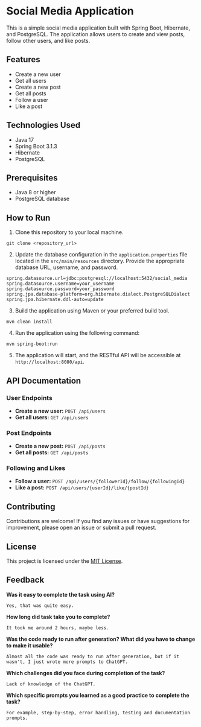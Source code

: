 # Social Media Application

This is a simple social media application built with Spring Boot, Hibernate, and PostgreSQL. The application allows users to create and view posts, follow other users, and like posts.

## Features

- Create a new user
- Get all users
- Create a new post
- Get all posts
- Follow a user
- Like a post

## Technologies Used

- Java 17
- Spring Boot 3.1.3
- Hibernate
- PostgreSQL

## Prerequisites

- Java 8 or higher
- PostgreSQL database

## How to Run

1. Clone this repository to your local machine.
```
git clone <repository_url>
```

2. Update the database configuration in the `application.properties` file located in the `src/main/resources` directory. Provide the appropriate database URL, username, and password.
```
spring.datasource.url=jdbc:postgresql://localhost:5432/social_media
spring.datasource.username=your_username
spring.datasource.password=your_password
spring.jpa.database-platform=org.hibernate.dialect.PostgreSQLDialect
spring.jpa.hibernate.ddl-auto=update

```

3. Build the application using Maven or your preferred build tool.
```
mvn clean install
```

4. Run the application using the following command:
```
mvn spring-boot:run
```

5. The application will start, and the RESTful API will be accessible at `http://localhost:8080/api`.

## API Documentation

### User Endpoints

- **Create a new user:** `POST /api/users`
- **Get all users:** `GET /api/users`

### Post Endpoints

- **Create a new post:** `POST /api/posts`
- **Get all posts:** `GET /api/posts`

### Following and Likes

- **Follow a user:** `POST /api/users/{followerId}/follow/{followingId}`
- **Like a post:** `POST /api/users/{userId}/like/{postId}`

## Contributing

Contributions are welcome! If you find any issues or have suggestions for improvement, please open an issue or submit a pull request.

## License

This project is licensed under the [MIT License](LICENSE).

## Feedback

**Was it easy to complete the task using AI?**

    Yes, that was quite easy. 

**How long did task take you to complete?**

    It took me around 2 hours, maybe less.

**Was the code ready to run after generation? What did you have to change to make it usable?**

    Almost all the code was ready to run after generation, but if it wasn't, I just wrote more prompts to ChatGPT.

**Which challenges did you face during completion of the task?**

    Lack of knowledge of the ChatGPT.

**Which specific prompts you learned as a good practice to complete the task?**

    For example, step-by-step, error handling, testing and documentation prompts. 